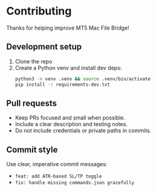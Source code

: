 # Contributing

Thanks for helping improve MT5 Mac File Bridge!

## Development setup
1. Clone the repo
2. Create a Python venv and install dev deps:
   ```bash
   python3 -m venv .venv && source .venv/bin/activate
   pip install -r requirements-dev.txt
   ```

## Pull requests
- Keep PRs focused and small when possible.
- Include a clear description and testing notes.
- Do not include credentials or private paths in commits.

## Commit style
Use clear, imperative commit messages:
- `feat: add ATR-based SL/TP toggle`
- `fix: handle missing commands.json gracefully`

